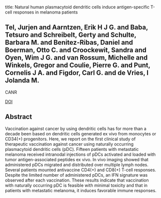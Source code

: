 title: Natural human plasmacytoid dendritic cells induce antigen-specific T-cell responses in melanoma patients

## Tel, Jurjen and Aarntzen, Erik H J G. and Baba, Tetsuro and Schreibelt, Gerty and Schulte, Barbara M. and Benitez-Ribas, Daniel and Boerman, Otto C. and Croockewit, Sandra and Oyen, Wim J G. and van Rossum, Michelle and Winkels, Gregor and Coulie, Pierre G. and Punt, Cornelis J A. and Figdor, Carl G. and de Vries, I Jolanda M.
CANR

<a href="https://doi.org/10.1158/0008-5472.CAN-12-2583">DOI</a>

## Abstract
Vaccination against cancer by using dendritic cells has for more than a decade been based on dendritic cells generated ex vivo from monocytes or CD34(+) progenitors. Here, we report on the first clinical study of therapeutic vaccination against cancer using naturally occurring plasmacytoid dendritic cells (pDC). Fifteen patients with metastatic melanoma received intranodal injections of pDCs activated and loaded with tumor antigen-associated peptides ex vivo. In vivo imaging showed that administered pDCs migrated and distributed over multiple lymph nodes. Several patients mounted antivaccine CD4(+) and CD8(+) T-cell responses. Despite the limited number of administered pDCs, an IFN signature was observed after each vaccination. These results indicate that vaccination with naturally occurring pDC is feasible with minimal toxicity and that in patients with metastatic melanoma, it induces favorable immune responses.

